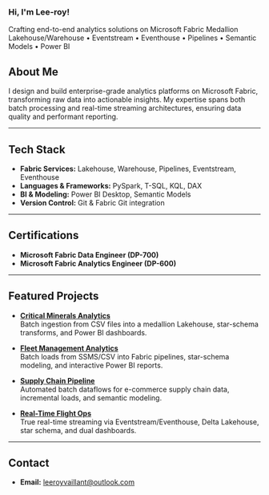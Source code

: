 ###  Hi, I'm Lee-roy!

Crafting end-to-end analytics solutions on Microsoft Fabric
Medallion Lakehouse/Warehouse • Eventstream • Eventhouse • Pipelines • Semantic Models • Power BI

## About Me
I design and build enterprise-grade analytics platforms on Microsoft Fabric, transforming raw data into actionable insights. My expertise spans both batch processing and real-time streaming architectures, ensuring data quality and performant reporting.

---

## Tech Stack
- **Fabric Services:** Lakehouse, Warehouse, Pipelines, Eventstream, Eventhouse  
- **Languages & Frameworks:** PySpark, T-SQL, KQL, DAX  
- **BI & Modeling:** Power BI Desktop, Semantic Models  
- **Version Control:** Git & Fabric Git integration  

---

## Certifications
- **Microsoft Fabric Data Engineer (DP-700)**  
- **Microsoft Fabric Analytics Engineer (DP-600)**  

---

## Featured Projects
- **[Critical Minerals Analytics](https://github.com/lkv971/fabric-minerals-analytics)**  
  Batch ingestion from CSV files into a medallion Lakehouse, star-schema transforms, and Power BI dashboards.

- **[Fleet Management Analytics](https://github.com/lkv971/fabric-logistics-fleet-analytics)**  
  Batch loads from SSMS/CSV into Fabric pipelines, star-schema modeling, and interactive Power BI reports.

- **[Supply Chain Pipeline](https://github.com/lkv971/fabric-ecom-supplychain-analytics)**  
  Automated batch dataflows for e-commerce supply chain data, incremental loads, and semantic modeling.

- **[Real-Time Flight Ops](https://github.com/lkv971/fabric-realtime-flight-ops)**  
  True real-time streaming via Eventstream/Eventhouse, Delta Lakehouse, star schema, and dual dashboards.

---

## Contact
- **Email:** [leeroyvaillant@outlook.com](mailto:leeroyvaillant@outlook.com)  
